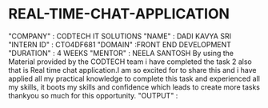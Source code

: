 # REAL-TIME-CHAT-APPLICATION
"COMPANY" : CODTECH IT SOLUTIONS 
"NAME" : DADI KAVYA SRI 
"INTERN ID" : CTO4DF681
"DOMAIN" :FRONT END DEVELOPMENT
"DURATION" : 4 WEEKS
"MENTOR" : NEELA SANTOSH 
By using the Material provided by the CODTECH team i have completed the task 2 also that is Real time chat application.I am so excited for to share this and i have applied all my practical knowledge to complete this task and experienced all my skills, it boots my skills and confidence which leads to create more tasks thankyou so much for this opportunity. "OUTPUT" :
